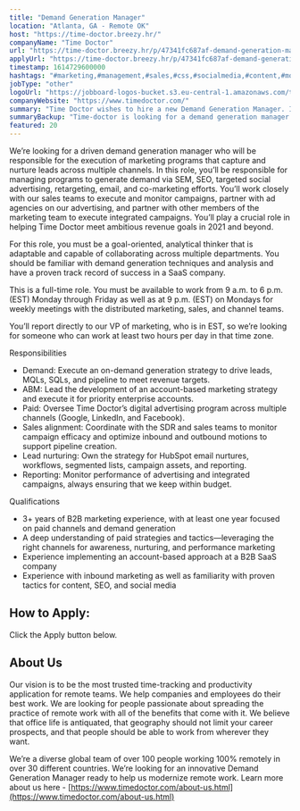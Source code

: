 ```yaml
---
title: "Demand Generation Manager"
location: "Atlanta, GA - Remote OK"
host: "https://time-doctor.breezy.hr/"
companyName: "Time Doctor"
url: "https://time-doctor.breezy.hr/p/47341fc687af-demand-generation-manager-100-remote"
applyUrl: "https://time-doctor.breezy.hr/p/47341fc687af-demand-generation-manager-100-remote/apply"
timestamp: 1614729600000
hashtags: "#marketing,#management,#sales,#css,#socialmedia,#content,#monitoring,#analysis,#optimization"
jobType: "other"
logoUrl: "https://jobboard-logos-bucket.s3.eu-central-1.amazonaws.com/time-doctor"
companyWebsite: "https://www.timedoctor.com/"
summary: "Time Doctor wishes to hire a new Demand Generation Manager. If you have 3+ years of B2B marketing experience, with at least one year focused on paid channels and demand generation, consider applying."
summaryBackup: "Time-doctor is looking for a demand generation manager that has experience in: #marketing, #management, #sales."
featured: 20
---
```


We’re looking for a driven demand generation manager who will be responsible for the execution of marketing programs that capture and nurture leads across multiple channels. In this role, you’ll be responsible for managing programs to generate demand via SEM, SEO, targeted social advertising, retargeting, email, and co-marketing efforts. You’ll work closely with our sales teams to execute and monitor campaigns, partner with ad agencies on our advertising, and partner with other members of the marketing team to execute integrated campaigns. You’ll play a crucial role in helping Time Doctor meet ambitious revenue goals in 2021 and beyond.

For this role, you must be a goal-oriented, analytical thinker that is adaptable and capable of collaborating across multiple departments. You should be familiar with demand generation techniques and analysis and have a proven track record of success in a SaaS company.

This is a full-time role. You must be available to work from 9 a.m. to 6 p.m. (EST) Monday through Friday as well as at 9 p.m. (EST) on Mondays for weekly meetings with the distributed marketing, sales, and channel teams.

You’ll report directly to our VP of marketing, who is in EST, so we’re looking for someone who can work at least two hours per day in that time zone.

Responsibilities

*   Demand: Execute an on-demand generation strategy to drive leads, MQLs, SQLs, and pipeline to meet revenue targets.
*   ABM: Lead the development of an account-based marketing strategy and execute it for priority enterprise accounts.
*   Paid: Oversee Time Doctor’s digital advertising program across multiple channels (Google, LinkedIn, and Facebook).
*   Sales alignment: Coordinate with the SDR and sales teams to monitor campaign efficacy and optimize inbound and outbound motions to support pipeline creation.
*   Lead nurturing: Own the strategy for HubSpot email nurtures, workflows, segmented lists, campaign assets, and reporting.
*   Reporting: Monitor performance of advertising and integrated campaigns, always ensuring that we keep within budget.

Qualifications

*   3+ years of B2B marketing experience, with at least one year focused on paid channels and demand generation
*   A deep understanding of paid strategies and tactics—leveraging the right channels for awareness, nurturing, and performance marketing
*   Experience implementing an account-based approach at a B2B SaaS company
*   Experience with inbound marketing as well as familiarity with proven tactics for content, SEO, and social media

## How to Apply:

Click the Apply button below.

## About Us

Our vision is to be the most trusted time-tracking and productivity application for remote teams. We help companies and employees do their best work. We are looking for people passionate about spreading the practice of remote work with all of the benefits that come with it. We believe that office life is antiquated, that geography should not limit your career prospects, and that people should be able to work from wherever they want.

We’re a diverse global team of over 100 people working 100% remotely in over 30 different countries. We’re looking for an innovative Demand Generation Manager ready to help us modernize remote work. Learn more about us here - [https://www.timedoctor.com/about-us.html](https://www.timedoctor.com/about-us.html)
